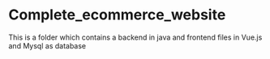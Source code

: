 # Complete_ecommerce_website
This is a folder which contains a backend in java and frontend files in Vue.js and Mysql as database
